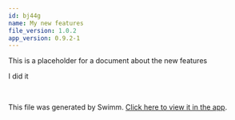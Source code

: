 ```yaml
---
id: bj44g
name: My new features
file_version: 1.0.2
app_version: 0.9.2-1
---
```


This is a placeholder for a document about the new features

I did it

<br/>

This file was generated by Swimm. [Click here to view it in the app](https://app.swimm.io/repos/Z2l0aHViJTNBJTNBdGVzdDIlM0ElM0FlcmFuLXN3aW1t/docs/bj44g).